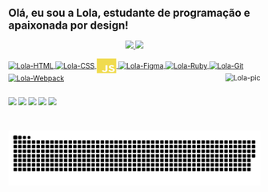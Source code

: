 ## Olá, eu sou a Lola, estudante de programação e apaixonada por design!
<div align="center">
  <a href="https://github.com/lmartinhao">
  <img height="180em" src="https://github-readme-stats.vercel.app/api?username=lmartinhao&show_icons=true&theme=dracula&include_all_commits=true&count_private=true"/>
  <img height="180em" src="https://github-readme-stats.vercel.app/api/top-langs/?username=lmartinhao&layout=compact&langs_count=7&theme=dracula"/>
</div>
<div style="display: inline_block"><br>
  <img align="center" alt="Lola-HTML" height="30" width="40" src="https://cdn.jsdelivr.net/gh/devicons/devicon/icons/html5/html5-plain.svg">
  <img align="center" alt="Lola-CSS" height="30" width="40" src="https://cdn.jsdelivr.net/gh/devicons/devicon/icons/css3/css3-plain.svg">
  <img align="center" alt="Lola-Js" height="30" width="40" src="https://raw.githubusercontent.com/devicons/devicon/master/icons/javascript/javascript-plain.svg">
  <img align="center" alt="Lola-Figma" height="30" width="40" src="https://cdn.jsdelivr.net/gh/devicons/devicon/icons/figma/figma-original.svg">
  <img align="center" alt="Lola-Ruby" height="30" width="40" src="https://cdn.jsdelivr.net/gh/devicons/devicon/icons/ruby/ruby-original.svg">
  <img align="center" alt="Lola-Git" height="30" width="40" src="https://cdn.jsdelivr.net/gh/devicons/devicon/icons/git/git-original.svg"> 
  <img align="center" alt="Lola-Webpack" height="30" width="40" src="https://cdn.jsdelivr.net/gh/devicons/devicon/icons/webpack/webpack-plain.svg"> 
  <img align="right" alt="Lola-pic" height="115" src="https://i.ibb.co/Bq3Bsw9/rounded-in-photoretrica.png">
</div>
  
  ##
  
  <div>
   <a href="https://www.youtube.com/playlist?list=PLy6xkpMd08sYHX6ryYZs5XJBgz8QY6z2D" target="_blank"><img src="https://img.shields.io/badge/YouTube-FF0000?style=for-the-badge&logo=youtube&logoColor=white" target="_blank"></a>
  <a href="https://www.instagram.com/lolamartinhao" target="_blank"><img src="https://img.shields.io/badge/-Instagram-%23E4405F?style=for-the-badge&logo=instagram&logoColor=white" target="_blank"></a>
 	<a href="https://www.twitch.tv/lolamartinhao" target="_blank"><img src="https://img.shields.io/badge/Twitch-9146FF?style=for-the-badge&logo=twitch&logoColor=white" target="_blank"></a> 
  <a href = "mailto:lola.martinhao@gmail.com"><img src="https://img.shields.io/badge/-Gmail-%23333?style=for-the-badge&logo=gmail&logoColor=white" target="_blank"></a>
  <a href="https://www.linkedin.com/in/lola-martinhao" target="_blank"><img src="https://img.shields.io/badge/-LinkedIn-%230077B5?style=for-the-badge&logo=linkedin&logoColor=white" target="_blank"></a>
  
  
  ![Snake animation](https://github.com/lmartinhao/lmartinhao/blob/output/github-contribution-grid-snake.svg)
  
  </div>
          

